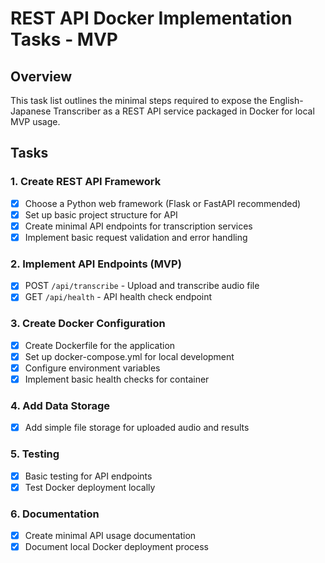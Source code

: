 # REST API Docker Implementation Tasks - MVP

## Overview
This task list outlines the minimal steps required to expose the English-Japanese Transcriber as a REST API service packaged in Docker for local MVP usage.

## Tasks

### 1. Create REST API Framework
- [x] Choose a Python web framework (Flask or FastAPI recommended)
- [x] Set up basic project structure for API
- [x] Create minimal API endpoints for transcription services
- [x] Implement basic request validation and error handling

### 2. Implement API Endpoints (MVP)
- [x] POST `/api/transcribe` - Upload and transcribe audio file
- [x] GET `/api/health` - API health check endpoint

### 3. Create Docker Configuration
- [x] Create Dockerfile for the application
- [x] Set up docker-compose.yml for local development
- [x] Configure environment variables
- [x] Implement basic health checks for container

### 4. Add Data Storage
- [x] Add simple file storage for uploaded audio and results

### 5. Testing
- [x] Basic testing for API endpoints
- [x] Test Docker deployment locally

### 6. Documentation
- [x] Create minimal API usage documentation
- [x] Document local Docker deployment process 
